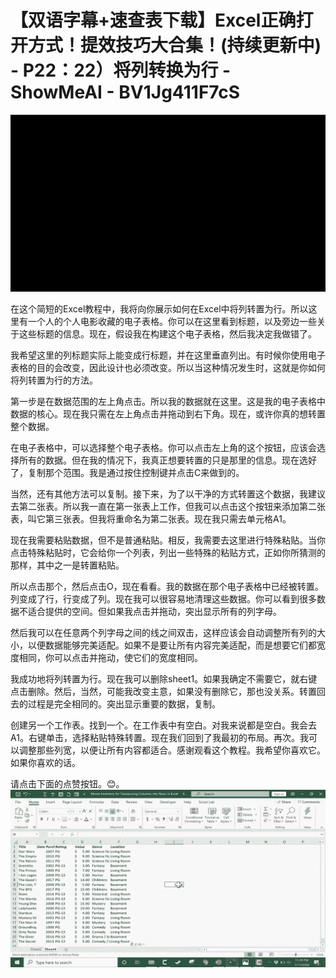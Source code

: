 # 【双语字幕+速查表下载】Excel正确打开方式！提效技巧大合集！(持续更新中) - P22：22）将列转换为行 - ShowMeAI - BV1Jg411F7cS

![](img/ac67ec9ee734b3e0b08520c1a658258e_0.png)

在这个简短的Excel教程中，我将向你展示如何在Excel中将列转置为行。所以这里有一个人的个人电影收藏的电子表格。你可以在这里看到标题，以及旁边一些关于这些标题的信息。现在，假设我在构建这个电子表格，然后我决定我做错了。

我希望这里的列标题实际上能变成行标题，并在这里垂直列出。有时候你使用电子表格的目的会改变，因此设计也必须改变。所以当这种情况发生时，这就是你如何将列转置为行的方法。

第一步是在数据范围的左上角点击。所以我的数据就在这里。这是我的电子表格中数据的核心。现在我只需在左上角点击并拖动到右下角。现在，或许你真的想转置整个数据。

在电子表格中，可以选择整个电子表格。你可以点击左上角的这个按钮，应该会选择所有的数据。但在我的情况下，我真正想要转置的只是那里的信息。现在选好了，复制那个范围。我是通过按住控制键并点击C来做到的。

当然，还有其他方法可以复制。接下来，为了以干净的方式转置这个数据，我建议去第二张表。所以我一直在第一张表上工作，但我可以点击这个按钮来添加第二张表，叫它第三张表。但我将重命名为第二张表。现在我只需去单元格A1。

现在我需要粘贴数据，但不是普通粘贴。相反，我需要去这里进行特殊粘贴。当你点击特殊粘贴时，它会给你一个列表，列出一些特殊的粘贴方式，正如你所猜测的那样，其中之一是转置粘贴。

所以点击那个，然后点击O，现在看看。我的数据在那个电子表格中已经被转置。列变成了行，行变成了列。现在我可以很容易地清理这些数据。你可以看到很多数据不适合提供的空间。但如果我点击并拖动，突出显示所有的列字母。

然后我可以在任意两个列字母之间的线之间双击，这样应该会自动调整所有列的大小，以便数据能够完美适配。如果不是要让所有内容完美适配，而是想要它们都宽度相同，你可以点击并拖动，使它们的宽度相同。

我成功地将列转置为行。现在我可以删除sheet1。如果我确定不需要它，就右键点击删除。然后，当然，可能我改变主意，如果没有删除它，那也没关系。转置回去的过程是完全相同的。突出显示重要的数据，复制。

创建另一个工作表。找到一个。在工作表中有空白。对我来说都是空白。我会去A1。右键单击，选择粘贴特殊转置。现在我们回到了我最初的布局。再次。我可以调整那些列宽，以便让所有内容都适合。感谢观看这个教程。我希望你喜欢它。如果你喜欢的话。

请点击下面的点赞按钮。😊。![](img/ac67ec9ee734b3e0b08520c1a658258e_2.png)
